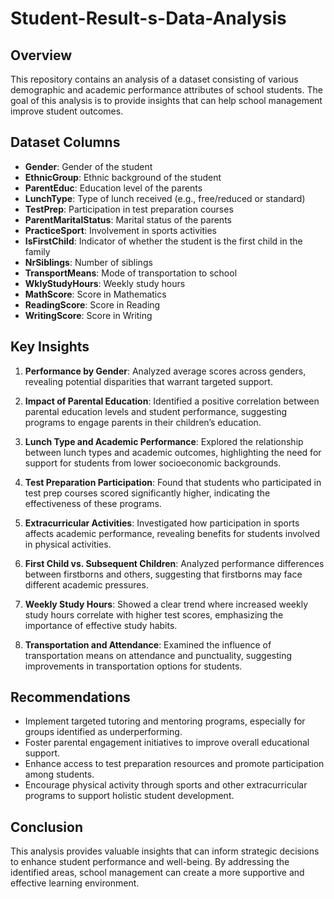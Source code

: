 # Student-Result-s-Data-Analysis

## Overview
This repository contains an analysis of a dataset consisting of various demographic and academic performance attributes of school students. The goal of this analysis is to provide insights that can help school management improve student outcomes.

## Dataset Columns
- **Gender**: Gender of the student
- **EthnicGroup**: Ethnic background of the student
- **ParentEduc**: Education level of the parents
- **LunchType**: Type of lunch received (e.g., free/reduced or standard)
- **TestPrep**: Participation in test preparation courses
- **ParentMaritalStatus**: Marital status of the parents
- **PracticeSport**: Involvement in sports activities
- **IsFirstChild**: Indicator of whether the student is the first child in the family
- **NrSiblings**: Number of siblings
- **TransportMeans**: Mode of transportation to school
- **WklyStudyHours**: Weekly study hours
- **MathScore**: Score in Mathematics
- **ReadingScore**: Score in Reading
- **WritingScore**: Score in Writing

## Key Insights
1. **Performance by Gender**: Analyzed average scores across genders, revealing potential disparities that warrant targeted support.
  
2. **Impact of Parental Education**: Identified a positive correlation between parental education levels and student performance, suggesting programs to engage parents in their children’s education.
  
3. **Lunch Type and Academic Performance**: Explored the relationship between lunch types and academic outcomes, highlighting the need for support for students from lower socioeconomic backgrounds.
  
4. **Test Preparation Participation**: Found that students who participated in test prep courses scored significantly higher, indicating the effectiveness of these programs.
  
5. **Extracurricular Activities**: Investigated how participation in sports affects academic performance, revealing benefits for students involved in physical activities.
  
6. **First Child vs. Subsequent Children**: Analyzed performance differences between firstborns and others, suggesting that firstborns may face different academic pressures.
  
7. **Weekly Study Hours**: Showed a clear trend where increased weekly study hours correlate with higher test scores, emphasizing the importance of effective study habits.
  
8. **Transportation and Attendance**: Examined the influence of transportation means on attendance and punctuality, suggesting improvements in transportation options for students.

## Recommendations
- Implement targeted tutoring and mentoring programs, especially for groups identified as underperforming.
- Foster parental engagement initiatives to improve overall educational support.
- Enhance access to test preparation resources and promote participation among students.
- Encourage physical activity through sports and other extracurricular programs to support holistic student development.

## Conclusion
This analysis provides valuable insights that can inform strategic decisions to enhance student performance and well-being. By addressing the identified areas, school management can create a more supportive and effective learning environment.
